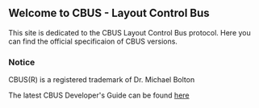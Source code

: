 ## Welcome to CBUS - Layout Control Bus

This site is dedicated to the CBUS Layout Control Bus protocol. Here you can find the official specificaion of CBUS versions.

### Notice

CBUS(R) is a registered trademark of Dr. Michael Bolton



The latest CBUS Developer's Guide can be found [here](https://github.com/cbus-traincontrol/cbus-traincontrol.github.io/blob/b60436c0c388fdaa67353bc27b38abfec9ccc444/CBUS%20Developers%20Guide%206c.pdf)


